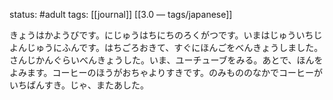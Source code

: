 status: #adult 
tags: [[journal]] [[3.0 — tags/japanese]]

きょうはかようびです。にじゅうはちにちのろくがつです。いまはじゅういちじよんじゅうにふんです。はちごろおきて、すぐにほんごをべんきょうしました。さんじかんぐらいべんきょうした。いま、ユーチューブをみる。あとで、ほんをよみます。コーヒーのほうがおちゃよりすきです。のみもののなかでコーヒーがいちばんすき。じゃ、またあした。
